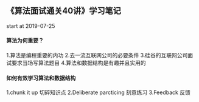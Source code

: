 ## 《算法面试通关40讲》学习笔记
start at 2019-07-25

#### 算法为何重要？
1.算法是编程重要的内功
2.去一流互联网公司的必要条件
3.硅谷的互联网公司面试要求当场写算法题目
4.算法和数据结构是有趣并且实用的

#### 如何有效学习算法和数据结构
1.chunk it up 切碎知识点
2.Deliberate parcticing 刻意练习
3.Feedback  反馈









